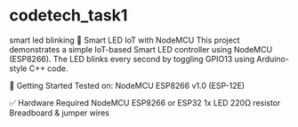 # codetech_task1
smart led blinking
🔌 Smart LED IoT with NodeMCU
This project demonstrates a simple IoT-based Smart LED controller using NodeMCU (ESP8266). The LED blinks every second by toggling GPIO13 using Arduino-style C++ code.

🚀 Getting Started
Tested on: NodeMCU ESP8266 v1.0 (ESP-12E)

✅ Hardware Required
NodeMCU ESP8266 or ESP32
1x LED
220Ω resistor
Breadboard & jumper wires
